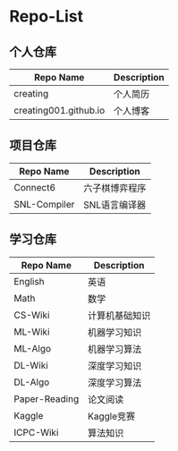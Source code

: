 # Repo-List

## 个人仓库
| Repo Name             | Description |
| --------------------- | ----------- |
| creating              | 个人简历    |
| creating001.github.io | 个人博客    |

## 项目仓库
| Repo Name    | Description    |
| ------------ | -------------- |
| Connect6     | 六子棋博弈程序 |
| SNL-Compiler | SNL语言编译器  |

## 学习仓库
| Repo Name     | Description    |
| ------------- | -------------- |
| English       | 英语           |
| Math          | 数学           |
| CS-Wiki       | 计算机基础知识 |
| ML-Wiki       | 机器学习知识   |
| ML-Algo       | 机器学习算法   |
| DL-Wiki       | 深度学习知识   |
| DL-Algo       | 深度学习算法   |
| Paper-Reading | 论文阅读       |
| Kaggle        | Kaggle竞赛     |
| ICPC-Wiki     | 算法知识       |
